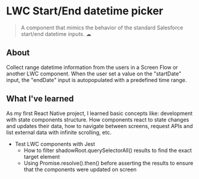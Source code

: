 # LWC Start/End datetime picker

> A component that mimics the behavior of the standard Salesforce start/end datetime inputs. ☁

## About

Collect range datetime information from the users in a Screen Flow or another LWC component.
When the user set a value on the "startDate" input, the "endDate" input is autopopulated with a predefined time range.


## What I've learned

As my first React Native project, I learned basic concepts like: development with state components structure. How components react to state changes and updates their data, how to navigate between screens, request APIs and list external data with infinite scrolling, etc.

- Test LWC components with Jest
  - How to filter shadowRoot.querySelectorAll() results to find the exact target element
  - Using Promise.resolve().then() before asserting the results to ensure that the components were updated on screen